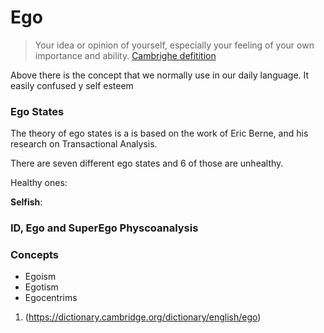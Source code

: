 # Ego

> Your idea or opinion of yourself, especially your feeling of your own importance and ability. [Cambrighe defitition](1)

Above there is the concept that we normally use in our daily language. It easily confused y self esteem

### Ego States


The theory of ego states is a is based on the work of Eric Berne, and his research on Transactional Analysis. 

There are seven different ego states and 6 of those are unhealthy. 

Healthy ones:

**Selfish**: 

### ID, Ego and SuperEgo Physcoanalysis


### Concepts
* Egoism
* Egotism
* Egocentrims


1. (https://dictionary.cambridge.org/dictionary/english/ego)